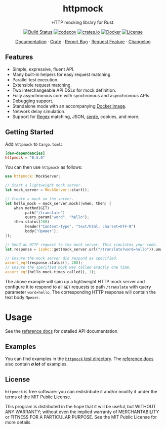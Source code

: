 <div align="center">
<h1>httpmock</h1>
</div>

<p align="center">HTTP mocking library for Rust.</p>
<div align="center">
    
[![Build Status](https://dev.azure.com/alexliesenfeld/httpmock/_apis/build/status/alexliesenfeld.httpmock?branchName=master)](https://dev.azure.com/alexliesenfeld/httpmock/_build/latest?definitionId=2&branchName=master)
[![codecov](https://codecov.io/gh/alexliesenfeld/httpmock/branch/master/graph/badge.svg)](https://codecov.io/gh/alexliesenfeld/httpmock)
[![crates.io](https://img.shields.io/crates/d/httpmock.svg)](https://crates.io/crates/httpmock)
[![Docker](https://img.shields.io/docker/cloud/build/alexliesenfeld/httpmock)](https://hub.docker.com/r/alexliesenfeld/httpmock)
[![License](https://img.shields.io/github/license/alexliesenfeld/httpmock.svg)](LICENSE)
	
</div>

<p align="center">
    <a href="https://docs.rs/httpmock/">Documentation</a>
    ·
    <a href="https://crates.io/crates/httpmock">Crate</a>
    ·
    <a href="https://github.com/alexliesenfeld/httpmock/issues">Report Bug</a>
    ·
    <a href="https://github.com/alexliesenfeld/httpmock/issues">Request Feature</a>
    ·
    <a href="https://github.com/alexliesenfeld/httpmock/blob/develop/RELEASES.md">Changelog</a>
</p>

## Features

* Simple, expressive, fluent API.
* Many built-in helpers for easy request matching.
* Parallel test execution.
* Extensible request matching.
* Two interchangeable API DSLs for mock definition.
* Fully asynchronous core with synchronous and asynchronous APIs.
* Debugging support.
* Standalone mode with an accompanying [Docker image](https://hub.docker.com/r/alexliesenfeld/httpmock).
* Network delay simulation.
* Support for [Regex](https://docs.rs/regex/) matching, JSON, [serde](https://crates.io/crates/serde), cookies, and more.


## Getting Started
Add `httpmock` to `Cargo.toml`:

```toml
[dev-dependencies]
httpmock = "0.5.0"
```
You can then use `httpmock` as follows:
```rust
use httpmock::MockServer;

// Start a lightweight mock server.
let mock_server = MockServer::start();

// Create a mock on the server.
let hello_mock = mock_server.mock(|when, then| {
    when.method(GET)
        .path("/translate")
        .query_param("word", "hello");
    then.status(200)
        .header("Content-Type", "text/html; charset=UTF-8")
        .body("Привет");
});

// Send an HTTP request to the mock server. This simulates your code.
let response = isahc::get(mock_server.url("/translate?word=hello")).unwrap();

// Ensure the mock server did respond as specified.
assert_eq!(response.status(), 200);
// Ensure the specified mock was called exactly one time.
assert_eq!(hello_mock.times_called(), 1);
```

The above example will spin up a lightweight HTTP mock server and configure it to respond to all `GET` requests 
to path `/translate` with query parameter `word=hello`. The corresponding HTTP response will contain the text body 
`Привет`.

# Usage
See the [reference docs](https://docs.rs/httpmock/) for detailed API documentation.

## Examples
You can find examples in the 
[`httpmock` test directory](https://github.com/alexliesenfeld/httpmock/blob/master/tests). 
The [reference docs](https://docs.rs/httpmock/) also contain _**a lot**_ of examples. 

## License
`httpmock` is free software: you can redistribute it and/or modify it under the terms of the MIT Public License.
 
This program is distributed in the hope that it will be useful, but WITHOUT ANY WARRANTY; without even the implied 
warranty of MERCHANTABILITY or FITNESS FOR A PARTICULAR PURPOSE. See the MIT Public License for more details.
